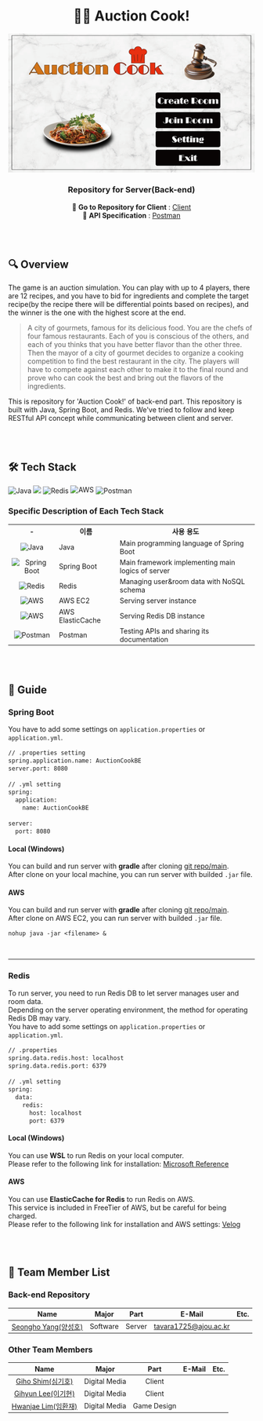 <div align="center">

# :cook: Auction Cook!
![TitleImage](./docs/AuctionCookMainTitle.png)  
### Repository for Server(Back-end)
:open_file_folder: **Go to Repository for Client** : [Client](https://github.com/owl2lwo12/MSE_2024_FA)  
:key: **API Specification** : [Postman](https://auctioncook.postman.co/workspace/855a4b83-b897-46fd-aca3-9efe42f9125a)

</div>
<br><br>

## 🔍 Overview
The game is an auction simulation. You can play with up to 4 players, there are 12 recipes, and you have to bid for ingredients and complete the target recipe(by the recipe there will be differential points based on recipes), and the winner is the one with the highest score at the end.  

> A city of gourmets, famous for its delicious food. You are the chefs of four famous restaurants. Each of you is conscious of the others, and each of you thinks that you have better flavor than the other three. Then the mayor of a city of gourmet decides to organize a cooking competition to find the best restaurant in the city. The players will have to compete against each other to make it to the final round and prove who can cook the best and bring out the flavors of the ingredients.  

This is repository for 'Auction Cook!' of back-end part. This repository is built with Java, Spring Boot, and Redis. We've tried to follow and keep RESTful API concept while communicating between client and server.

<br><br>

## :hammer_and_wrench: Tech Stack
![Java](https://img.shields.io/badge/java-%23ED8B00.svg?style=for-the-badge&logo=openjdk&logoColor=white)
<img src="https://img.shields.io/badge/Spring%20Boot-6DB33F?style=for-the-badge&logo=Spring%20Boot&logoColor=white"/>
![Redis](https://img.shields.io/badge/redis-%23DD0031.svg?style=for-the-badge&logo=redis&logoColor=white)
<img align="top" src="https://img.shields.io/badge/AWS-%23FF9900.svg?style=for-the-badge&logo=amazonwebservices&logoColor=white" alt="AWS">
![Postman](https://img.shields.io/badge/Postman-FF6C37?style=for-the-badge&logo=postman&logoColor=white)   

### Specific Description of Each Tech Stack
<table>
    <tr>
        <th><center>-</center></th>
        <th align="center"><center>이름</center></th>
        <th>사용 용도</th>
    </tr>
    <tr>
        <td><center><img align="top" src="https://img.shields.io/badge/java-%23ED8B00.svg?style=for-the-badge&logo=openjdk&logoColor=white" alt="Java"></center></td>
        <td valign="">Java</td>
        <td valign="">Main programming language of Spring Boot</td>
    </tr>
    <tr>
        <td><center><img align="top" src="https://img.shields.io/badge/Spring%20Boot-6DB33F?style=for-the-badge&logo=Spring%20Boot&logoColor=white" alt="Spring Boot"></center></td>
        <td valign="">Spring Boot</td>
        <td valign="">Main framework implementing main logics of server</td>
    </tr>
    <tr>
        <td><center><img align="top" src="https://img.shields.io/badge/redis-%23DD0031.svg?style=for-the-badge&logo=redis&logoColor=white" alt="Redis"></center></td>
        <td valign="">Redis</td>
        <td valign="">Managing user&room data with NoSQL schema</td>
    </tr>
    <tr>
        <td><center><img align="top" src="https://img.shields.io/badge/AWS-%23FF9900.svg?style=for-the-badge&logo=amazonwebservices&logoColor=white" alt="AWS"></center></td>
        <td valign="">AWS EC2</td>
        <td valign="">Serving server instance</td>
    </tr>
    <tr>
        <td><center><img align="top" src="https://img.shields.io/badge/AWS-%23FF9900.svg?style=for-the-badge&logo=amazonwebservices&logoColor=white" alt="AWS"></center></td>
        <td valign="">AWS ElasticCache</td>
        <td valign="">Serving Redis DB instance</td>
    </tr>
    <tr>
        <td><center><img align="top" src="https://img.shields.io/badge/Postman-FF6C37?style=for-the-badge&logo=postman&logoColor=white" alt="Postman"></center></td>
        <td valign="">Postman</td>
        <td valign="">Testing APIs and sharing its documentation</td>
    </tr>
</table>

<br><br>

## :scroll: Guide
### Spring Boot

You have to add some settings on `application.properties` or `application.yml`.  

```
// .properties setting
spring.application.name: AuctionCookBE
server.port: 8080

// .yml setting
spring:
  application:
    name: AuctionCookBE

server:
  port: 8080
```

#### Local (Windows)
You can build and run server with **gradle** after cloning [git repo/main](https://github.com/SyingSHY/AuctionCook-BE).  
After clone on your local machine, you can run server with builded `.jar` file.

#### AWS
You can build and run server with **gradle** after cloning [git repo/main](https://github.com/SyingSHY/AuctionCook-BE).  
After clone on AWS EC2, you can run server with builded `.jar` file.
```
nohup java -jar <filename> &
```

<br> 

---
### Redis
To run server, you need to run Redis DB to let server manages user and room data.  
Depending on the server operating environment, the method for operating Redis DB may vary.  
You have to add some settings on `application.properties` or `application.yml`.  

```
// .properties
spring.data.redis.host: localhost
spring.data.redis.port: 6379

// .yml setting
spring:
  data:
    redis:
      host: localhost
      port: 6379
```

#### Local (Windows)
You can use **WSL** to run Redis on your local computer.  
Please refer to the following link for installation: [Microsoft Reference](https://learn.microsoft.com/ko-kr/windows/wsl/tutorials/wsl-database#install-redis)

#### AWS
You can use **ElasticCache for Redis** to run Redis on AWS.  
This service is included in FreeTier of AWS, but be careful for being charged.  
Please refer to the following link for installation and AWS settings: [Velog](https://velog.io/@ncookie/AWS-ElastiCache-Redis-%EC%A0%81%EC%9A%A9)

<br><br>

## :busts_in_silhouette: Team Member List
### Back-end Repository
|  Name  |      Major      |    Part    | E-Mail | Etc. |
| :----: | :------------: | :--------: | :--: | --- |
| [Seongho Yang(양성호)](https://github.com/SyingSHY) | Software | Server | tavara1725@ajou.ac.kr |  |

### Other Team Members
|  Name  |      Major      |    Part    | E-Mail | Etc. |
| :----: | :------------: | :--------: | :--: | --- |
| [Giho Shim(심기호)](https://github.com/owl2lwo12) | Digital Media | Client |  |  |
| [Gihyun Lee(이기현)](https://github.com/dev-ghlee) | Digital Media | Client |  |  |
| [Hwanjae Lim(임환재)](https://github.com/hawan105) | Digital Media | Game Design |  |  |
